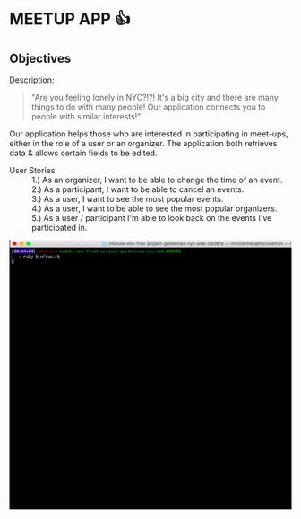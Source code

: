 MEETUP APP :thumbsup:
======================

## Objectives

Description:

>"Are you feeling lonely in NYC?!?! It's a big city and there are many things to do with many people! Our application connects you to people with similar interests!"

Our application helps those who are interested in participating in meet-ups, either in the role of a user or an organizer. The application both retrieves data & allows certain fields to be edited.

<dl>
  <dt>User Stories</dt>

  <dd>1.) As an organizer, I want to be able to change the time of an event.</dd>
  <dd>2.) As a participant, I want to be able to cancel an events. </dd>
  <dd>3.) As a user, I want to see the most popular events. </dd>
  <dd>4.) As a user, I want to be able to see the most popular organizers. </dd>
  <dd>5.) As a user / participant I'm able to look back on the events I've participated in. </dd>
</dl>  

![Example](resources/meetup.gif "demo for our app")
